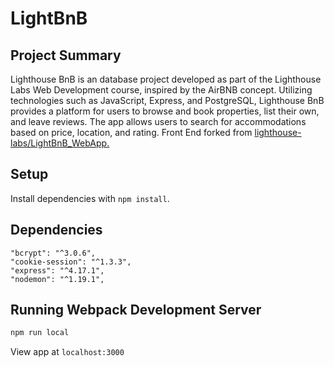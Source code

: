 # LightBnB

## Project Summary

Lighthouse BnB is an database project developed as part of the Lighthouse Labs Web Development course, inspired by the AirBNB concept. Utilizing technologies such as JavaScript, Express, and PostgreSQL, Lighthouse BnB provides a platform for users to browse and book properties, list their own, and leave reviews. The app allows users to search for accommodations based on price, location, and rating. Front End forked from [lighthouse-labs/LightBnB_WebApp.](https://github.com/lighthouse-labs/LightBnB_WebApp)

## Setup

Install dependencies with `npm install`.

## Dependencies
    "bcrypt": "^3.0.6",
    "cookie-session": "^1.3.3",
    "express": "^4.17.1",
    "nodemon": "^1.19.1",
    
## Running Webpack Development Server
```sh
npm run local
```
View app at `localhost:3000`


